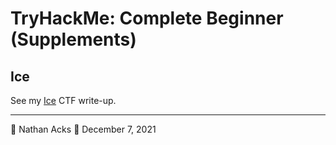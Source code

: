 # TryHackMe: Complete Beginner (Supplements)

## Ice

See my [Ice](../notes/tryhackme-ice.md) CTF write-up.

- - - -

👤 Nathan Acks
📅 December 7, 2021
